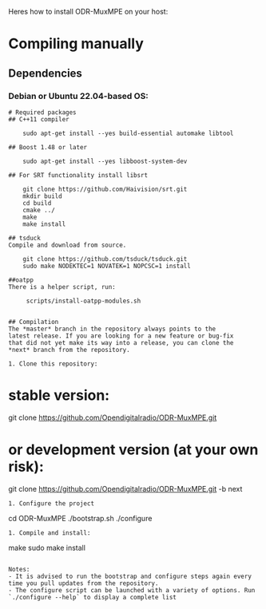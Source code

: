 Heres how to install ODR-MuxMPE on your host:

# Compiling manually

## Dependencies
### Debian or Ubuntu 22.04-based OS:
```
# Required packages
## C++11 compiler

    sudo apt-get install --yes build-essential automake libtool

## Boost 1.48 or later

    sudo apt-get install --yes libboost-system-dev

## For SRT functionality install libsrt

    git clone https://github.com/Haivision/srt.git
    mkdir build
    cd build
    cmake ../
    make
    make install

## tsduck
Compile and download from source.

    git clone https://github.com/tsduck/tsduck.git
    sudo make NODEKTEC=1 NOVATEK=1 NOPCSC=1 install

##oatpp
There is a helper script, run:
    
     scripts/install-oatpp-modules.sh


## Compilation
The *master* branch in the repository always points to the
latest release. If you are looking for a new feature or bug-fix
that did not yet make its way into a release, you can clone the
*next* branch from the repository.

1. Clone this repository:
   ```
   # stable version:
   git clone https://github.com/Opendigitalradio/ODR-MuxMPE.git

   # or development version (at your own risk):
   git clone https://github.com/Opendigitalradio/ODR-MuxMPE.git -b next
   ```
1. Configure the project
   ```
   cd ODR-MuxMPE
   ./bootstrap.sh
   ./configure
   ```
1. Compile and install:
   ```
   make
   sudo make install
   ```

Notes:
- It is advised to run the bootstrap and configure steps again every time you pull updates from the repository.
- The configure script can be launched with a variety of options. Run `./configure --help` to display a complete list

